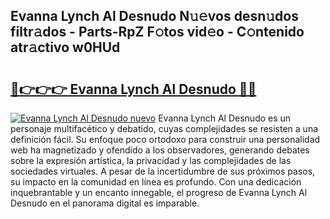 ## Evanna Lynch Al Desnudo N𝚞𝚎vos desn𝚞dos filtr𝚊dos - Parts-RpZ F𝚘tos vid𝚎o - C𝚘ntenido atr𝚊ctivo w0HUd

# <h2><a href="http://mb6cp20.tromn.icu/?c=Evanna+Lynch+Al+Desnudo">🔗👉👉👉 Evanna Lynch Al Desnudo 🔗🔗</a></h2>

[![Evanna Lynch Al Desnudo nuevo](https://i.imgur.com/pEAQMta.gif)](http://mb6cp20.tromn.icu/?c=Evanna+Lynch+Al+Desnudo)
Evanna Lynch Al Desnudo es un personaje multifacético y debatido, cuyas complejidades se resisten a una definición fácil.  Su enfoque poco ortodoxo para construir una personalidad web ha magnetizado y ofendido a los observadores, generando debates sobre la expresión artística, la privacidad y las complejidades de las sociedades virtuales. A pesar de la incertidumbre de sus próximos pasos, su impacto en la comunidad en línea es profundo. Con una dedicación inquebrantable y un encanto innegable, el progreso de Evanna Lynch Al Desnudo en el panorama digital es imparable.
